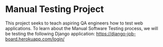 # Manual Testing Project

This project seeks to teach aspiring QA engineers how to test web applications. To learn about the Manual Software Testing process, we will be testing the following Django application: https://django-job-board.herokuapp.com/login/

